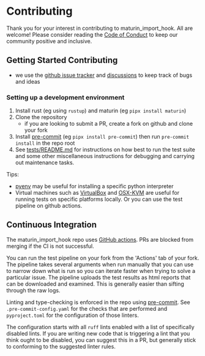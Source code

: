 # Contributing

Thank you for your interest in contributing to maturin_import_hook. All are welcome! Please consider reading
the [Code of Conduct](https://github.com/PyO3/maturin-import-hook/blob/main/Code-of-Conduct.md) to keep our community
positive and inclusive.

## Getting Started Contributing

- we use the [github issue tracker](https://github.com/PyO3/maturin-import-hook/issues) and
  [discussions](https://github.com/PyO3/maturin-import-hook/discussions) to keep track of bugs and ideas

### Setting up a development environment

1. Install rust (eg using `rustup`) and maturin (eg `pipx install maturin`)
2. Clone the repository
    - if you are looking to submit a PR, create a fork on github and clone your fork
3. Install [pre-commit](https://pre-commit.com/) (eg `pipx install pre-commit`)
   then run `pre-commit install` in the repo root
4. See [tests/README.md](https://github.com/PyO3/maturin-import-hook/blob/main/tests/README.md) for instructions
   on how best to run the test suite and some other miscellaneous instructions for debugging and
   carrying out maintenance tasks.

Tips:

- [pyenv](https://github.com/pyenv/pyenv) may be useful for installing a specific python interpreter
- Virtual machines such as [VirtualBox](https://www.virtualbox.org/) and [OSX-KVM](https://github.com/kholia/OSX-KVM)
  are useful for running tests on specific platforms locally. Or you can use the test pipeline on github actions.

## Continuous Integration

The maturin_import_hook repo uses [GitHub actions](https://github.com/PyO3/maturin-import-hook/actions).
PRs are blocked from merging if the CI is not successful.

You can run the test pipeline on your fork from the 'Actions' tab of your fork. The pipeline takes several arguments
when run manually that you can use to narrow down what is run so you can iterate faster when trying to solve a
particular issue. The pipeline uploads the test results as html reports that can be downloaded and examined.
This is generally easier than sifting through the raw logs.

Linting and type-checking is enforced in the repo using [pre-commit](https://pre-commit.com/).
See `.pre-commit-config.yaml` for the checks that are performed and `pyproject.toml` for the configuration
of those linters.

The configuration starts with all `ruff` lints enabled with a list of specifically disabled lints.
If you are writing new code that is triggering a lint that you think ought to be disabled, you can suggest this in
a PR, but generally stick to conforming to the suggested linter rules.
